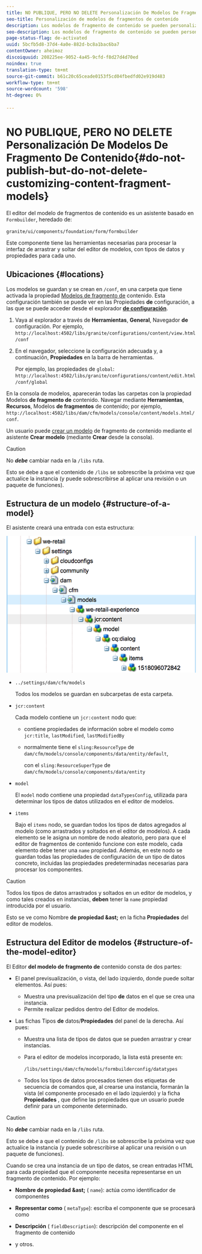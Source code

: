```yaml
---
title: NO PUBLIQUE, PERO NO DELETE Personalización De Modelos De Fragmento De Contenido
seo-title: Personalización de modelos de fragmentos de contenido
description: Los modelos de fragmento de contenido se pueden personalizar y ampliar.
seo-description: Los modelos de fragmento de contenido se pueden personalizar y ampliar.
page-status-flag: de-activated
uuid: 5bcfb5d8-37d4-4a0e-882d-bc8a1bac6ba7
contentOwner: aheimoz
discoiquuid: 208225ee-9052-4a45-9cfd-f8d27d4d70ed
noindex: true
translation-type: tm+mt
source-git-commit: b61c20c65ceade0153f5cd04fbedfd02e919d483
workflow-type: tm+mt
source-wordcount: '598'
ht-degree: 0%

---
```



# NO PUBLIQUE, PERO NO DELETE Personalización De Modelos De Fragmento De Contenido{#do-not-publish-but-do-not-delete-customizing-content-fragment-models}

El editor del modelo de fragmentos de contenido es un asistente basado en `Formbuilder`, heredado de:

`granite/ui/components/foundation/form/formbuilder`

Este componente tiene las herramientas necesarias para procesar la interfaz de arrastrar y soltar del editor de modelos, con tipos de datos y propiedades para cada uno.

## Ubicaciones {#locations}

Los modelos se guardan y se crean en `/conf`, en una carpeta que tiene activada la propiedad [Modelos de fragmento de](/help/assets/content-fragments-models.md#enable-content-fragment-models) contenido. Esta configuración también se puede ver en las Propiedades **de** configuración, a las que se puede acceder desde el explorador **[de configuración](/help/sites-administering/configurations.md)**.

1. Vaya al explorador a través de **Herramientas**, **General**, Navegador **de** configuración. Por ejemplo, 
`http://localhost:4502/libs/granite/configurations/content/view.html/conf`

1. En el navegador, seleccione la configuración adecuada y, a continuación, **Propiedades** en la barra de herramientas.

   Por ejemplo, las propiedades de `global`: `http://localhost:4502/libs/granite/configurations/content/edit.html/conf/global`

En la consola de modelos, aparecerán todas las carpetas con la propiedad Modelos **de fragmento de** contenido. Navegar mediante **Herramientas**, **Recursos**, Modelos **de fragmentos** de contenido; por ejemplo, `http://localhost:4502/libs/dam/cfm/models/console/content/models.html/conf`.

Un usuario puede [crear un modelo](/help/assets/content-fragments-models.md#creating-a-content-fragment-model) de fragmento de contenido mediante el asistente **Crear modelo** (mediante **Crear** desde la consola).

>[!CAUTION]
>
>No ***debe*** cambiar nada en la `/libs` ruta.
>
>Esto se debe a que el contenido de `/libs` se sobrescribe la próxima vez que actualice la instancia (y puede sobrescribirse al aplicar una revisión o un paquete de funciones).

## Estructura de un modelo {#structure-of-a-model}

El asistente creará una entrada con esta estructura:

![cf-54](assets/cf-54.png)

* `../settings/dam/cfm/models`

   Todos los modelos se guardan en subcarpetas de esta carpeta.

* `jcr:content`

   Cada modelo contiene un `jcr:content` nodo que:

   * contiene propiedades de información sobre el modelo como `jcr:title`, `lastModified`, `lastModifiedBy`
   * normalmente tiene el `sling:ResourceType` de `dam/cfm/models/console/components/data/entity/default`,

      con el `sling:ResourceSuperType` de `dam/cfm/models/console/components/data/entity`

* `model`

   El `model` nodo contiene una propiedad `dataTypesConfig`, utilizada para determinar los tipos de datos utilizados en el editor de modelos.

* `items`

   Bajo el `items` nodo, se guardan todos los tipos de datos agregados al modelo (como arrastrados y soltados en el editor de modelos). A cada elemento se le asigna un nombre de nodo aleatorio, pero para que el editor de fragmentos de contenido funcione con este modelo, cada elemento debe tener una `name` propiedad. Además, en este nodo se guardan todas las propiedades de configuración de un tipo de datos concreto, incluidas las propiedades predeterminadas necesarias para procesar los componentes.

>[!CAUTION]
>
>Todos los tipos de datos arrastrados y soltados en un editor de modelos, y como tales creados en instancias, **deben** tener la `name` propiedad introducida por el usuario.
>
>Esto se ve como Nombre **de propiedad &amp;ast;** en la ficha **Propiedades** del editor de modelos.

## Estructura del Editor de modelos {#structure-of-the-model-editor}

El Editor **del modelo de fragmento de** contenido consta de dos partes:

* El panel previsualización, o vista, del lado izquierdo, donde puede soltar elementos. Así pues:

   * Muestra una previsualización del tipo **de** datos en el que se crea una instancia.
   * Permite realizar pedidos dentro del Editor de modelos.

* Las fichas Tipos **de** datos/**Propiedades** del panel de la derecha. Así pues:

   * Muestra una lista de tipos de datos que se pueden arrastrar y crear instancias.
   * Para el editor de modelos incorporado, la lista está presente en:

      `/libs/settings/dam/cfm/models/formbuilderconfig/datatypes`

      <!-- Please uncomment when file is used
      This node contains all the data types currently supported in the model editor. For more information on how to configure the data types, see [Customizing Data Types for Content Fragment Models](/help/sites-developing/customizing-content-fragment-model-data-types.md).
      -->

   * Todos los tipos de datos procesados tienen dos etiquetas de secuencia de comandos que, al crearse una instancia, formarán la vista (el componente procesado en el lado izquierdo) y la ficha **Propiedades** , que define las propiedades que un usuario puede definir para un componente determinado.

>[!CAUTION]
>
>No ***debe*** cambiar nada en la `/libs` ruta.
>
>Esto se debe a que el contenido de `/libs` se sobrescribe la próxima vez que actualice la instancia (y puede sobrescribirse al aplicar una revisión o un paquete de funciones).

<!-- Please uncomment when files are used
The properties on the right side define a form that is submitted directly into JCR under `/conf`; see the path in the example [Structure of a Model](/help/sites-developing/customizing-content-fragment-models.md#structure-of-a-model).
-->

Cuando se crea una instancia de un tipo de datos, se crean entradas HTML para cada propiedad que el componente necesita representarse en un fragmento de contenido. Por ejemplo:

* **Nombre de propiedad &amp;ast;** ( `name`): actúa como identificador de componentes

* **Representar como** ( `metaType`): escriba el componente que se procesará como

* **Descripción** ( `fieldDescription`): descripción del componente en el fragmento de contenido

* y otros.

